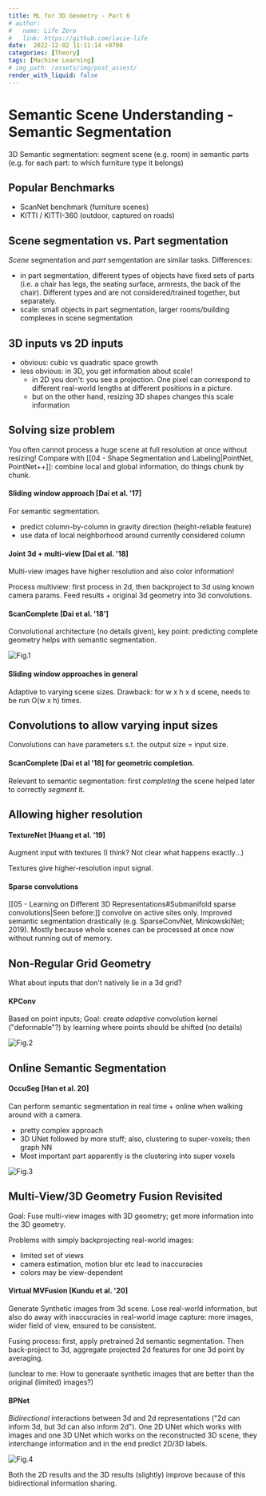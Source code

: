 ```yaml
---
title: ML for 3D Geometry - Part 6 
# author:
#   name: Life Zero
#   link: https://github.com/lacie-life
date:  2022-12-02 11:11:14 +0700
categories: [Theory]
tags: [Machine Learning]
# img_path: /assets/img/post_assest/
render_with_liquid: false
---
```


# Semantic Scene Understanding - Semantic Segmentation

3D Semantic segmentation: segment scene (e.g. room) in semantic parts (e.g. for each part: to which furniture type it belongs)

## Popular Benchmarks
- ScanNet benchmark (furniture scenes)
- KITTI / KITTI-360 (outdoor, captured on roads)

## Scene segmentation vs. Part segmentation
*Scene* segmentation and *part* semgentation are similar tasks. Differences: 
- in part segmentation, different types of objects have fixed sets of parts (i.e. a chair has legs, the seating surface, armrests, the back of the chair). Different types and are not considered/trained together, but separately.
- scale: small objects in part segmentation, larger rooms/building complexes in scene segmentation

## 3D inputs vs 2D inputs
- obvious: cubic vs quadratic space growth
- less obvious: in 3D, you get information about scale! 
	- in 2D you don't: you see a projection. One pixel can correspond to different real-world lengths at different positions in a picture.
	- but on the other hand, resizing 3D shapes changes this scale information

## Solving size problem
You often cannot process a huge scene at full resolution at once without resizing! Compare with [[04 - Shape Segmentation and Labeling|PointNet, PointNet++]]: combine local and global information, do things chunk by chunk.

#### Sliding window approach [Dai et al. '17]
For semantic segmentation.
- predict column-by-column in gravity direction (height-reliable feature)
- use data of local neighborhood around currently considered column

#### Joint 3d + multi-view [Dai et al. '18]
Multi-view images have higher resolution and also color information!

Process multiview: first process in 2d, then backproject to 3d using known camera params. Feed results + original 3d geometry into 3d convolutions.

#### ScanComplete [Dai et al. '18']
Convolutional architecture (no details given), key point: predicting complete geometry helps with semantic segmentation.

![Fig.1](https://github.com/lacie-life/lacie-life.github.io/blob/main/assets/img/post_assest/scan-complete.png?raw=true)

#### Sliding window approaches in general
Adaptive to varying scene sizes. Drawback: for w x h x d scene, needs to be run O(w x h) times.


## Convolutions to allow varying input sizes
Convolutions can have parameters s.t. the output size = input size.

#### ScanComplete [Dai et al '18] for geometric completion.
Relevant to semantic segmentation: first *completing* the scene helped later to correctly *segment* it.

## Allowing higher resolution

#### TextureNet [Huang et al. ‘19]
Augment input with textures (I think? Not clear what happens exactly...)

Textures give higher-resolution input signal.

#### Sparse convolutions
[[05 - Learning on Different 3D Representations#Submanifold sparse convolutions|Seen before:]] convolve on active sites only. Improved semantic segmentation drastically (e.g. SparseConvNet, MinkowskiNet; 2019). Mostly because whole scenes can be processed at once now without running out of memory.


## Non-Regular Grid Geometry
What about inputs that don't natively lie in a 3d grid?

#### KPConv
Based on point inputs; Goal: create *adaptive* convolution kernel ("deformable"?) by learning where points should be shifted (no details)

![Fig.2](https://github.com/lacie-life/lacie-life.github.io/blob/main/assets/img/post_assest/kpconv.png?raw=true)

## Online Semantic Segmentation
#### OccuSeg [Han et al. 20]
Can perform semantic segmentation in real time + online when walking around with a camera.

- pretty complex approach
- 3D UNet followed by more stuff; also, clustering to super-voxels; then graph NN
- Most important part apparently is the clustering into super voxels

![Fig.3](https://github.com/lacie-life/lacie-life.github.io/blob/main/assets/img/post_assest/OccuSeg.png?raw=true)

## Multi-View/3D Geometry Fusion Revisited
Goal: Fuse multi-view images with 3D geometry; get more information into the 3D geometry. 

Problems with simply backprojecting real-world images:
- limited set of views
- camera estimation, motion blur etc lead to inaccuracies
- colors may be view-dependent

#### Virtual MVFusion [Kundu et al. '20]
Generate Synthetic images from 3d scene. Lose real-world information, but also do away with inaccuracies in real-world image capture: more images, wider field of view, ensured to be consistent.

Fusing process: first, apply pretrained 2d semantic segmentation. Then back-project to 3d, aggregate projected 2d features for one 3d point by averaging.

(unclear to me: How to generaate synthetic images that are better than the original (limited) images?)

#### BPNet
*Bidirectional* interactions between 3d and 2d representations ("2d can inform 3d, but 3d can also inform 2d"). One 2D UNet which works with images and one 3D UNet which works on the reconstructed 3D scene, they interchange information and in the end predict 2D/3D labels.

![Fig.4](https://github.com/lacie-life/lacie-life.github.io/blob/main/assets/img/post_assest/BPNet.png?raw=true)

Both the 2D results and the 3D results (slightly) improve because of this bidirectional information sharing.